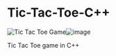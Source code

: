 # Tic-Tac-Toe-C++
<img src="https://files.codingninjas.in/article_images/implementation-of-tic-tac-toe-game-4-1671646351.webp" alt="Tic Tac Toe Game"/>![image](https://github.com/shirkocurek/Tic-Tac-Toe-CPP/assets/109438051/4895520f-523c-4290-bb03-4601ad56edd8)

Tic Tac Toe  game in C++
